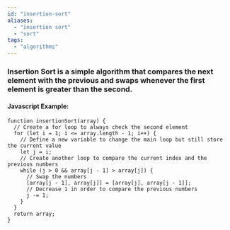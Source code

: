 ```yaml
---
id: "insertion-sort"
aliases:
  - "insertion sort"
  - "sort"
tags:
  - "algorithms"
---
```


### Insertion Sort is a simple algorithm that compares the next element with the previous and swaps whenever the first element is greater than the second.

#### Javascript Example:

    function insertionSort(array) {
      // Create a for loop to always check the second element
      for (let i = 1; i <= array.length - 1; i++) {
        // Define a new variable to change the main loop but still store the current value
        let j = i;
        // Create another loop to compare the current index and the previous numbers
        while (j > 0 && array[j - 1] > array[j]) {
          // Swap the numbers
          [array[j - 1], array[j]] = [array[j], array[j - 1]];
          // Decrease 1 in order to compare the previous numbers
          j -= 1;
        }
      }
      return array;
    }

